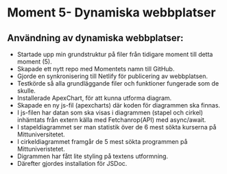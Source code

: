 # Moment 5- Dynamiska webbplatser
## Användning av dynamiska webbplatser:

- Startade upp min grundstruktur på filer från tidigare moment till detta moment (5).
- Skapade ett nytt repo med Momentets namn till GitHub. 
- Gjorde en synkronisering till Netlify för publicering av webbplatsen. 
- Testkörde så alla grundläggande filer och funktioner fungerade som de skulle. 
- Installerade ApexChart, för att kunna utforma diagram. 
- Skapade en ny js-fil (apexcharts) där koden för diagrammen ska finnas. 
- I js-filen har datan som ska visas i diagrammen (stapel och cirkel) inhämtats från extern källa med Fetchanrop(API) med async/await.
- I stapeldiagrammet ser man statistik över de 6 mest sökta kurserna på Mittuniversitetet. 
- I cirkeldiagrammet framgår de 5 mest sökta programmen på Mittuniveristetet. 
- Digrammen har fått lite styling på textens utformning. 
- Därefter gjordes installation för JSDoc.